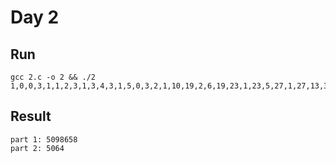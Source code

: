 # Day 2

## Run

    gcc 2.c -o 2 && ./2 1,0,0,3,1,1,2,3,1,3,4,3,1,5,0,3,2,1,10,19,2,6,19,23,1,23,5,27,1,27,13,31,2,6,31,35,1,5,35,39,1,39,10,43,2,6,43,47,1,47,5,51,1,51,9,55,2,55,6,59,1,59,10,63,2,63,9,67,1,67,5,71,1,71,5,75,2,75,6,79,1,5,79,83,1,10,83,87,2,13,87,91,1,10,91,95,2,13,95,99,1,99,9,103,1,5,103,107,1,107,10,111,1,111,5,115,1,115,6,119,1,119,10,123,1,123,10,127,2,127,13,131,1,13,131,135,1,135,10,139,2,139,6,143,1,143,9,147,2,147,6,151,1,5,151,155,1,9,155,159,2,159,6,163,1,163,2,167,1,10,167,0,99,2,14,0,0

## Result

    part 1: 5098658
    part 2: 5064